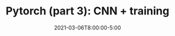 ---
type: recitation
date: 2021-03-06T8:00:00-5:00
title: "Pytorch (part 3): CNN + training"
# tldr: "Short text to discribe what this lecture is about."
# thumbnail: /static_files/presentations/lec.jpg
hide_from_announcments: true
---